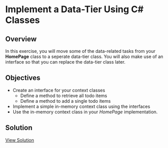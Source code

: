 # Implement a Data-Tier Using C# Classes

## Overview

In this exercise, you will move some of the data-related tasks from your **HomePage** class to a seperate data-tier class. You will also make use of an interface so that you can replace the data-tier class later.

## Objectives

- Create an interface for your context classes
  - Define a method to retrieve all todo items
  - Define a method to add a single todo items
- Implement a simple in-memory context class using the interfaces
- Use the in-memory context class in your *HomePage* implementation.

## Solution

[View Solution](solution.md)
